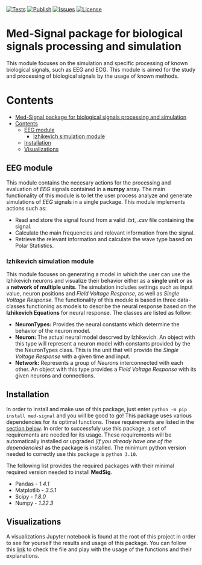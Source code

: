 [![Tests](https://github.com/Rionzagal/MedSig/actions/workflows/tests.yml/badge.svg)](https://github.com/Rionzagal/MedSig/actions)
[![Publish](https://github.com/Rionzagal/Med-Signal/actions/workflows/publish.yml/badge.svg)](https://github.com/Rionzagal/Med-Signal/actions/workflows/publish.yml)
[![Issues](https://img.shields.io/github/issues/Rionzagal/MedSig)](https://github.com/Rionzagal/MedSig/issues)
[![License](https://img.shields.io/github/license/Rionzagal/MedSig)](./LICENSE)

# Med-Signal package for biological signals processing and simulation
This module focuses on the simulation and specific processing of known biological signals, such as EEG and ECG. This module is aimed for the study and processing of biological signals by the usage of known methods.

# Contents
- [Med-Signal package for biological signals processing and simulation](#med-signal-package-for-biological-signals-processing-and-simulation)
- [Contents](#contents)
  - [EEG module](#eeg-module)
    - [Izhikevich simulation module](#izhikevich-simulation-module)
  - [Installation](#installation)
  - [Visualizations](#visualizations)

## EEG module
This module contains the necesary actions for the processing and evaluation of *EEG* signals contained in a **numpy** array. The main functionality of this module is to let the user process analyze and generate simulations of *EEG* signals in a single package. This module implements actions such as:

- Read and store the signal found from a valid _.txt_, _.csv_ file containing the signal.
- Calculate the main frequencies and relevant information from the signal.
- Retrieve the relevant information and calculate the wave type based on Polar Statistics.

### Izhikevich simulation module
This module focuses on generating a model in which the user can use the Izhikevich neurons and visualize their behavior either as a **single unit** or as a **network of multiple units**. The simulation includes settings such as input value, neuron positions and *Field Voltage Response*, as well as *Single Voltage Response*. The functionality of this module is based in three data-classes functioning as models to describe the neural response based on the **Izhikevich Equations** for neural response. The classes are listed as follow:

- **NeuronTypes:** Provides the neural constants which determine the behavior of the neuron model.
- **Neuron:** The actual neural model descrved by Izhikevich. An object with this type will represent a neuron model with constants provided by the the NeuronTypes class. This is the unit that will provide the *Single Voltage Response* with a given time and input.
- **Network:** Represents a group of *Neurons* interconnected with each other. An object with this type provides a *Field Voltage Response* with its given neurons and connections.

## Installation
In order to install and make use of this package, just enter `python -m pip install med-signal` and you will be good to go! This package uses various dependencies for its optimal functions. These requirements are listed in the [section below](#package-requirements).
In order to successfuly use this package, a set of requirements are needed for its usage. These requirements will be automatically installed or upgraded *(if you already have one of the dependencies)* as the package is installed. The minimum python version needed to correctly use this package is `python 3.10`.

The following list provides the required packages with their minimal required version needed to install **MedSig**.
- Pandas - *1.4.1*
- Matplotlib - *3.5.1*
- Scipy - *1.8.0*
- Numpy - *1.22.3*

## Visualizations
A visualizations Jupyter notebook is found at the root of this project in order to see for yourself the results and usage of this package. You can follow this [link](visualizations.ipynb) to check the file and play with the usage of the functions and their explanations.
